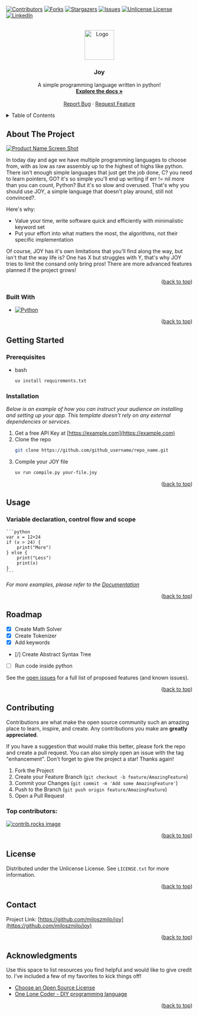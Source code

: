<a id="readme-top"></a>

[![Contributors][contributors-shield]][contributors-url]
[![Forks][forks-shield]][forks-url]
[![Stargazers][stars-shield]][stars-url]
[![Issues][issues-shield]][issues-url]
[![Unlicense License][license-shield]][license-url]
[![LinkedIn][linkedin-shield]][linkedin-url]



<!-- PROJECT LOGO -->
<br />
<div align="center">
  <a href="https://github.com/miloszmilo/joy">
    <img src="images/logo.png" alt="Logo" width="80" height="80">
  </a>

  <h3 align="center">Joy</h3>

  <p align="center">
    A simple programming language written in python!
    <br />
    <a href="https://github.com/miloszmilo/joy"><strong>Explore the docs »</strong></a>
    <br />
    <br />
    <a href="https://github.com/miloszmilo/joy/issues/new?labels=bug&template=bug-report---.md">Report Bug</a>
    &middot;
    <a href="https://github.com/miloszmilo/joy/issues/new?labels=enhancement&template=feature-request---.md">Request Feature</a>
  </p>
</div>



<!-- TABLE OF CONTENTS -->
<details>
  <summary>Table of Contents</summary>
  <ol>
    <li>
      <a href="#about-the-project">About The Project</a>
      <ul>
        <li><a href="#built-with">Built With</a></li>
      </ul>
    </li>
    <li>
      <a href="#getting-started">Getting Started</a>
      <ul>
        <li><a href="#prerequisites">Prerequisites</a></li>
        <li><a href="#installation">Installation</a></li>
      </ul>
    </li>
    <li><a href="#usage">Usage</a></li>
    <li><a href="#roadmap">Roadmap</a></li>
    <li><a href="#contributing">Contributing</a></li>
    <li><a href="#license">License</a></li>
    <li><a href="#contact">Contact</a></li>
    <li><a href="#acknowledgments">Acknowledgments</a></li>
  </ol>
</details>



<!-- ABOUT THE PROJECT -->
## About The Project

[![Product Name Screen Shot][product-screenshot]](https://example.com)

In today day and age we have multiple programming languages to choose from, with as low as raw assembly up to the highest of highs like python. There isn't enough simple languages that just get the job done, C? you need to learn pointers, GO? it's so simple you'll end up writing if err != nil more than you can count, Python? But it's so slow and overused. That's why you should use JOY, a simple language that doesn't play around, still not convinced?.

Here's why:
* Value your time, write software quick and efficiently with minimalistic keyword set
* Put your effort into what matters the most, the algorithms, not their specific implementation

Of course, JOY has it's own limitations that you'll find along the way, but isn't that the way life is? One has X but struggles with Y, that's why JOY tries to limit the consand only bring pros! There are more advanced features planned if the project grows!

<p align="right">(<a href="#readme-top">back to top</a>)</p>



### Built With

* [![Python][Python]][Python-url]

<p align="right">(<a href="#readme-top">back to top</a>)</p>



<!-- GETTING STARTED -->
## Getting Started

### Prerequisites

* bash
  ```sh
  uv install requirements.txt
  ```

### Installation

_Below is an example of how you can instruct your audience on installing and setting up your app. This template doesn't rely on any external dependencies or services._

1. Get a free API Key at [https://example.com](https://example.com)
2. Clone the repo
   ```sh
   git clone https://github.com/github_username/repo_name.git
   ```
3. Compile your JOY file
   ```sh
   uv run compile.py your-file.joy
   ```

<p align="right">(<a href="#readme-top">back to top</a>)</p>



<!-- USAGE EXAMPLES -->
## Usage

### Variable declaration, control flow and scope
    ```python
    var x = 12+24
    if (x > 24) {
        print("More")
    } else {
        print("Less")
        print(x)
    }
    ```

_For more examples, please refer to the [Documentation](https://example.com)_

<p align="right">(<a href="#readme-top">back to top</a>)</p>



<!-- ROADMAP -->
## Roadmap

- [x] Create Math Solver
- [x] Create Tokenizer
- [x] Add keywords
- [/] Create Abstract Syntax Tree
- [ ] Run code inside python

See the [open issues](https://github.com/miloszmilo/joy/issues) for a full list of proposed features (and known issues).

<p align="right">(<a href="#readme-top">back to top</a>)</p>



<!-- CONTRIBUTING -->
## Contributing

Contributions are what make the open source community such an amazing place to learn, inspire, and create. Any contributions you make are **greatly appreciated**.

If you have a suggestion that would make this better, please fork the repo and create a pull request. You can also simply open an issue with the tag "enhancement".
Don't forget to give the project a star! Thanks again!

1. Fork the Project
2. Create your Feature Branch (`git checkout -b feature/AmazingFeature`)
3. Commit your Changes (`git commit -m 'Add some AmazingFeature'`)
4. Push to the Branch (`git push origin feature/AmazingFeature`)
5. Open a Pull Request

### Top contributors:

<a href="https://github.com/miloszmilo/joy/graphs/contributors">
  <img src="https://contrib.rocks/image?repo=miloszmilo/joy" alt="contrib.rocks image" />
</a>

<p align="right">(<a href="#readme-top">back to top</a>)</p>



<!-- LICENSE -->
## License

Distributed under the Unlicense License. See `LICENSE.txt` for more information.

<p align="right">(<a href="#readme-top">back to top</a>)</p>



<!-- CONTACT -->
## Contact

Project Link: [https://github.com/miloszmilo/joy](https://github.com/miloszmilo/joy)

<p align="right">(<a href="#readme-top">back to top</a>)</p>



<!-- ACKNOWLEDGMENTS -->
## Acknowledgments

Use this space to list resources you find helpful and would like to give credit to. I've included a few of my favorites to kick things off!

* [Choose an Open Source License](https://choosealicense.com)
* [One Lone Coder - DIY programming language](https://www.youtube.com/watch?v=unh6aK8WMwM)

<p align="right">(<a href="#readme-top">back to top</a>)</p>



<!-- MARKDOWN LINKS & IMAGES -->
<!-- https://www.markdownguide.org/basic-syntax/#reference-style-links -->
[contributors-shield]: https://img.shields.io/github/contributors/miloszmilo/joy.svg?style=for-the-badge
[contributors-url]: https://github.com/miloszmilo/joy/graphs/contributors
[forks-shield]: https://img.shields.io/github/forks/miloszmilo/joy.svg?style=for-the-badge
[forks-url]: https://github.com/miloszmilo/joy/network/members
[stars-shield]: https://img.shields.io/github/stars/miloszmilo/joy.svg?style=for-the-badge
[stars-url]: https://github.com/miloszmilo/joy/stargazers
[issues-shield]: https://img.shields.io/github/issues/miloszmilo/joy.svg?style=for-the-badge
[issues-url]: https://github.com/miloszmilo/joy/issues
[license-shield]: https://img.shields.io/github/license/miloszmilo/joy.svg?style=for-the-badge
[license-url]: https://github.com/miloszmilo/joy/blob/master/LICENSE.txt
[linkedin-shield]: https://img.shields.io/badge/-LinkedIn-black.svg?style=for-the-badge&logo=linkedin&colorB=555
[linkedin-url]: https://www.linkedin.com/in/mi%C5%82osz-milosavljevi%C4%87-3b2356332
[product-screenshot]: images/screenshot.png
[Python]: https://img.shields.io/badge/python-000000?style=for-the-badge&logo=python&logoColor=white
[Python-url]: https://python.org/
